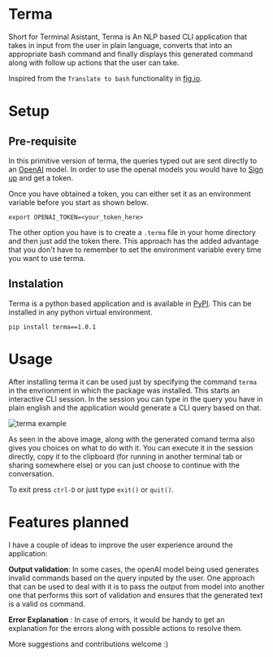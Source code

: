 # Terma 
Short for Terminal Asistant, Terma is An NLP based CLI application that takes in input from the user in plain language, converts that into an appropriate bash command and finally displays this generated command along with follow up actions that the user can take. 

Inspired from the `Translate to bash` functionality in [fig.io](https://fig.io/).

# Setup

## Pre-requisite
In this primitive version of terma, the queries typed out are sent directly to an [OpenAI](https://openai.com/) model. In order to use the openaI models you would have to [Sign up](https://platform.openai.com/signup) and get a token. 

Once you have obtained a token, you can either set it as an environment variable before you start as shown below. 
```
export OPENAI_TOKEN=<your_token_here>
```
The other option you have is to create a `.terma` file in your home directory and then just add the token there. This approach has the added advantage that you don't have to remember to set the environment variable every time you want to use terma. 

## Instalation
Terma is a python based application and is available in [PyPI](https://pypi.org/project/terma/1.0.1/). This can be installed in any python virtual environment.
```
pip install terma==1.0.1
```

# Usage 
After installing terma it can be used just by specifying the command `terma` in the envrionment in which the package was installed. This starts an interactive CLI session. In the session you can type in the query you have in plain english and the application would generate a CLI query based on that.

![terma example](https://media.giphy.com/media/v1.Y2lkPTc5MGI3NjExMzhiNDYxODRkMDAzNTFiNjFjZWUxMGNiM2UxNDc0NzlkODMwNjNmMCZjdD1n/fLIHvZfthjK3GYSxJx/giphy.gif)

As seen in the above image, along with the generated comand terma also gives you choices on what to do with it. You can execute it in the session directly, copy it to the clipboard (for running in another terminal tab or sharing somewhere else) or you can just choose to continue with the conversation. 

To exit press `ctrl-D` or just type `exit()` or `quit()`. 

# Features planned

I have a couple of ideas to improve the user experience around the application:

**Output validation**: In some cases, the openAI model being used generates invalid commands based on the query inputed by the user. One approach that can be used to deal with it is to pass the output from model into another one that performs this sort of validation and ensures that the generated text is a valid os command. 

**Error Explanation** : In case of errors, it would be handy to get an explanation for the errors along
with possible actions to resolve them. 

More suggestions and contributions welcome :) 
